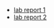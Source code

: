 * [lab report 1](https://nshy-ucsd.github.io/cse15l-lab-reports/wk1LabReport.html)
* [lab report 2](https://nshy-ucsd.github.io/cse15l-lab-reports/LabReport2.html)
